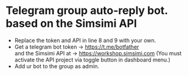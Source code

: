 # Telegram group auto-reply bot. based on the Simsimi API
- Replace the token and API in line 8 and 9 with your own. <br>
- Get a telegram bot token -> https://t.me/botfather<br> and the Simsimi API at -> https://workshop.simsimi.com (You must activate the API project via toggle button in dashboard menu.)<br>
- Add ur bot to the group as admin.

